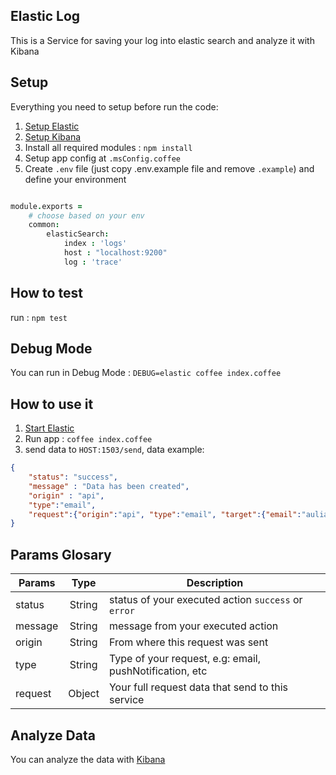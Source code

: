 ## Elastic Log
This is a Service for saving your log into elastic search and analyze it with Kibana

## Setup

Everything you need to setup before run the code:

1. [Setup Elastic](https://www.elastic.co/guide/en/elasticsearch/reference/current/setup.html)
2. [Setup Kibana](https://www.elastic.co/guide/en/kibana/current/setup.html)
3. Install all required modules : `npm install`
4. Setup app config at `.msConfig.coffee`
5. Create `.env` file (just copy .env.example file and remove `.example`) and define your environment

```coffeescript

module.exports =
	# choose based on your env
	common:
		elasticSearch:
		  	index : 'logs'
		  	host : "localhost:9200"
		  	log : 'trace'
``` 

## How to test
run : `npm test`

## Debug Mode
You can run in Debug Mode : `DEBUG=elastic coffee index.coffee`

## How to use it
1. [Start Elastic](https://www.elastic.co/guide/en/elasticsearch/reference/current/setup.html)
2. Run app : `coffee index.coffee`
3. send data to `HOST:1503/send`, data example:

```json
{
    "status": "success",
    "message" : "Data has been created",
    "origin" : "api",
    "type":"email",
    "request":{"origin":"api", "type":"email", "target":{"email":"aulia@example.com"} }
}

```

## Params Glosary
| Params        | Type     | Description |
| ------------- |:-------------:| ------------|
| status | String | status of your executed action `success` or `error` |
| message | String | message from your executed action |
| origin | String | From where this request was sent |
| type | String | Type of your request, e.g: email, pushNotification, etc |
| request | Object | Your full request data that send to this service |

## Analyze Data
You can analyze the data with [Kibana](https://www.elastic.co/guide/en/kibana/current/index.html)